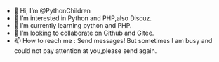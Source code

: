 - 👋 Hi, I’m @PythonChildren
- 👀 I’m interested in Python and PHP,also Discuz.
- 🌱 I’m currently learning python and PHP.
- 💞️ I’m looking to collaborate on Github and Gitee.
- 📫 How to reach me : Send messages! But sometimes I am busy and could not pay attention at you,please send again.

<!---
PythonChildren/PythonChildren is a ✨ special ✨ repository because its `README.md` (this file) appears on your GitHub profile.
You can click the Preview link to take a look at your changes.
--->
